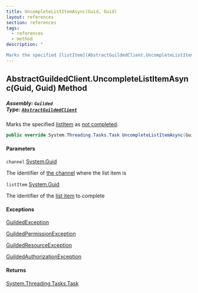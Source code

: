 ```yaml
---
title: UncompleteListItemAsync(Guid, Guid)
layout: references
section: references
tags:
  - references
  - method
description: "

Marks the specified [listItem](AbstractGuildedClient.UncompleteListItemAsync(Guid,Guid)#Guilded.AbstractGuildedClient.UncompleteListItemAsync(Guid,Guid).listItem 'Guilded.AbstractGuildedClient.UncompleteListItemAsync(Guid, Guid).listItem') as [not completed](ListItemBase_T_.IsCompleted 'Guilded.Base.Content.ListItemBase`1.IsCompleted')."
---
```


## AbstractGuildedClient.UncompleteListItemAsync(Guid, Guid) Method
##### **Assembly:** `Guilded`<br/>**Type:** [`AbstractGuildedClient`](AbstractGuildedClient 'Guilded.AbstractGuildedClient')

Marks the specified [listItem](AbstractGuildedClient.UncompleteListItemAsync(Guid,Guid)#Guilded.AbstractGuildedClient.UncompleteListItemAsync(Guid,Guid).listItem 'Guilded.AbstractGuildedClient.UncompleteListItemAsync(Guid, Guid).listItem') as [not completed](ListItemBase_T_.IsCompleted 'Guilded.Base.Content.ListItemBase`1.IsCompleted').

```csharp
public override System.Threading.Tasks.Task UncompleteListItemAsync(Guid channel, Guid listItem);
```
#### Parameters

<a name='Guilded.AbstractGuildedClient.UncompleteListItemAsync(Guid,Guid).channel'></a>

`channel` [System.Guid](https://docs.microsoft.com/en-us/dotnet/api/System.Guid 'System.Guid')

The identifier of [the channel](ServerChannel 'Guilded.Base.Servers.ServerChannel') where the list item is

<a name='Guilded.AbstractGuildedClient.UncompleteListItemAsync(Guid,Guid).listItem'></a>

`listItem` [System.Guid](https://docs.microsoft.com/en-us/dotnet/api/System.Guid 'System.Guid')

The identifier of the [list item](ListItem 'Guilded.Base.Content.ListItem') to complete

#### Exceptions

[GuildedException](GuildedException 'Guilded.Base.GuildedException')

[GuildedPermissionException](GuildedPermissionException 'Guilded.Base.GuildedPermissionException')

[GuildedResourceException](GuildedResourceException 'Guilded.Base.GuildedResourceException')

[GuildedAuthorizationException](GuildedAuthorizationException 'Guilded.Base.GuildedAuthorizationException')

#### Returns
[System.Threading.Tasks.Task](https://docs.microsoft.com/en-us/dotnet/api/System.Threading.Tasks.Task 'System.Threading.Tasks.Task')